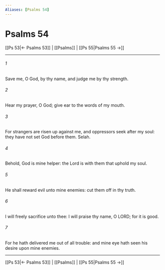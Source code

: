```yaml
---
Aliases: [Psalms 54]
---
```

# Psalms 54

[[Ps 53|← Psalms 53]] | [[Psalms]] | [[Ps 55|Psalms 55 →]]
***



###### 1 
Save me, O God, by thy name, and judge me by thy strength. 

###### 2 
Hear my prayer, O God; give ear to the words of my mouth. 

###### 3 
For strangers are risen up against me, and oppressors seek after my soul: they have not set God before them. Selah. 

###### 4 
Behold, God is mine helper: the Lord is with them that uphold my soul. 

###### 5 
He shall reward evil unto mine enemies: cut them off in thy truth. 

###### 6 
I will freely sacrifice unto thee: I will praise thy name, O LORD; for it is good. 

###### 7 
For he hath delivered me out of all trouble: and mine eye hath seen his desire upon mine enemies.

***
[[Ps 53|← Psalms 53]] | [[Psalms]] | [[Ps 55|Psalms 55 →]]
